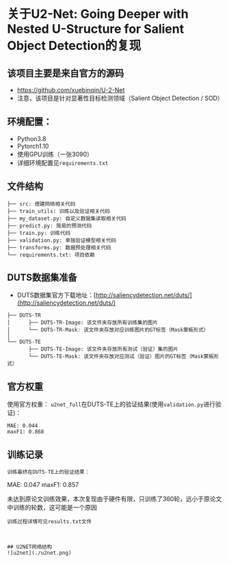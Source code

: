 # 关于U2-Net: Going Deeper with Nested U-Structure for Salient Object Detection的复现

## 该项目主要是来自官方的源码
- https://github.com/xuebinqin/U-2-Net
- 注意，该项目是针对显著性目标检测领域（Salient Object Detection / SOD）

## 环境配置：
- Python3.8
- Pytorch1.10
- 使用GPU训练（一张3090）
- 详细环境配置见`requirements.txt`


## 文件结构
```
├── src: 搭建网络相关代码
├── train_utils: 训练以及验证相关代码
├── my_dataset.py: 自定义数据集读取相关代码
├── predict.py: 简易的预测代码
├── train.py: 训练代码
├── validation.py: 单独验证模型相关代码
├── transforms.py: 数据预处理相关代码
└── requirements.txt: 项目依赖
```

## DUTS数据集准备
- DUTS数据集官方下载地址：[http://saliencydetection.net/duts/](http://saliencydetection.net/duts/)

```
├── DUTS-TR
│      ├── DUTS-TR-Image: 该文件夹存放所有训练集的图片
│      └── DUTS-TR-Mask: 该文件夹存放对应训练图片的GT标签（Mask蒙板形式）
│
└── DUTS-TE
       ├── DUTS-TE-Image: 该文件夹存放所有测试（验证）集的图片
       └── DUTS-TE-Mask: 该文件夹存放对应测试（验证）图片的GT标签（Mask蒙板形式）
```

## 官方权重
使用官方权重：
`u2net_full`在DUTS-TE上的验证结果(使用`validation.py`进行验证)：

```
MAE: 0.044
maxF1: 0.868
```

## 训练记录

```
训练最终在DUTS-TE上的验证结果：
```
MAE: 0.047
maxF1: 0.857

未达到原论文训练效果，本次复现由于硬件有限，只训练了360轮，远小于原论文中训练的轮数，这可能是一个原因
```
训练过程详情可见results.txt文件



## U2NET网络结构
![u2net](./u2net.png)
